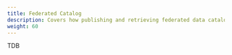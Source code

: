 ```yaml
---
title: Federated Catalog
description: Covers how publishing and retrieving federated data catalogs works.
weight: 60
---
```


TDB
